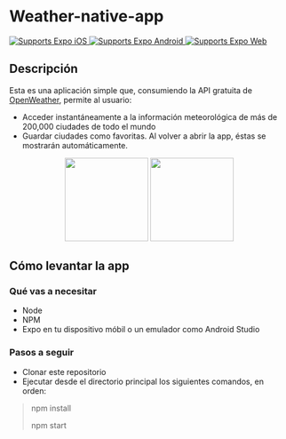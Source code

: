 # Weather-native-app

<p>
  <!-- iOS -->
  <a href="https://itunes.apple.com/app/apple-store/id982107779">
    <img alt="Supports Expo iOS" longdesc="Supports Expo iOS" src="https://img.shields.io/badge/iOS-4630EB.svg?style=flat-square&logo=APPLE&labelColor=999999&logoColor=fff" />
  </a>
  <!-- Android -->
  <a href="https://play.google.com/store/apps/details?id=host.exp.exponent&referrer=blankexample">
    <img alt="Supports Expo Android" longdesc="Supports Expo Android" src="https://img.shields.io/badge/Android-4630EB.svg?style=flat-square&logo=ANDROID&labelColor=A4C639&logoColor=fff" />
  </a>
  <!-- Web -->
  <a href="https://docs.expo.io/workflow/web/">
    <img alt="Supports Expo Web" longdesc="Supports Expo Web" src="https://img.shields.io/badge/web-4630EB.svg?style=flat-square&logo=GOOGLE-CHROME&labelColor=4285F4&logoColor=fff" />
  </a>
</p>

## Descripción
Esta es una aplicación simple que, consumiendo la API gratuita de <a href='https://openweathermap.org/'>OpenWeather</a>, permite al usuario:
- Acceder instantáneamente a la información meteorológica de más de 200,000 ciudades de todo el mundo
- Guardar ciudades como favoritas. Al volver a abrir la app, éstas se mostrarán automáticamente.

<p align='center'>
<img src='https://i.imgur.com/7oqLVoj.jpg' width='150px'/>
<img src='https://i.imgur.com/ogs5fyg.jpg' width='150px'/>
</p>

## Cómo levantar la app

### Qué vas a necesitar
 - Node
 - NPM
 - Expo en tu dispositivo móbil o un emulador como Android Studio

### Pasos a seguir

- Clonar este repositorio
- Ejecutar desde el directorio principal los siguientes comandos, en orden:
>npm install
>
>npm start
